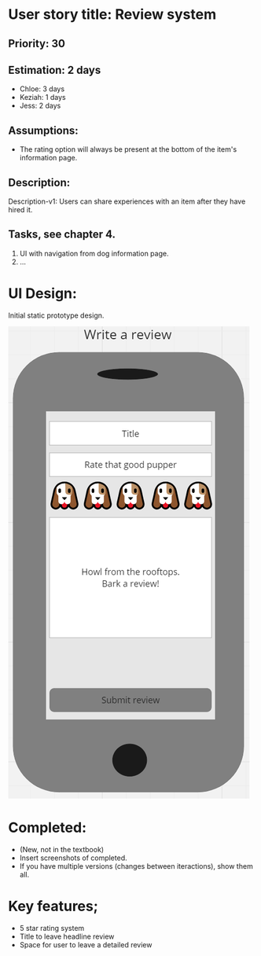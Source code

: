 
# User story title: Review system

## Priority: 30

## Estimation: 2 days

* Chloe: 3 days
* Keziah: 1 days
* Jess: 2 days

## Assumptions:

* The rating option will always be present at the bottom of the item's information page.

## Description: 
Description-v1: Users can share experiences with an item after they have hired it.

## Tasks, see chapter 4.

1. UI with navigation from dog information page. 
2. ...


# UI Design:
Initial static prototype design.

![image](images/review_doggo.png)

# Completed:
* (New, not in the textbook) 
* Insert screenshots of completed. 
* If you have multiple versions (changes between iteractions), show them all.

# Key features; 
* 5 star rating system
* Title to leave headline review
* Space for user to leave a detailed review
